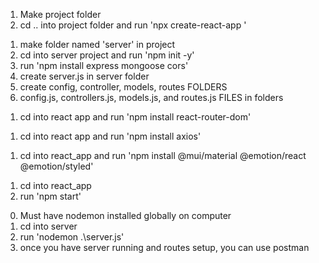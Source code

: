 <!-- Setting up project instructions -->

<!-- Create React App -->
1. Make project folder
2. cd .. into project folder and run 'npx create-react-app <name of app>'

<!-- Create Server -->
1. make folder named 'server' in project
2. cd into server project and run 'npm init -y'
3. run 'npm install express mongoose cors'
4. create server.js in server folder
5. create config, controller, models, routes FOLDERS
6. config.js, controllers.js, models.js, and routes.js FILES in folders

<!-- React Installs -->
<!-- Routes -->
1. cd into react app and run 'npm install react-router-dom'
<!-- Axios -->
1. cd into react app and run 'npm install axios'
<!-- Material UI -->
1. cd into react_app and run 'npm install @mui/material @emotion/react @emotion/styled'

<!-- Running React App -->
1. cd into react_app
2. run 'npm start'

<!-- Running server-->
0. Must have nodemon installed globally on computer
1. cd into server
2. run 'nodemon .\server.js'
3. once you have server running and routes setup, you can use postman


